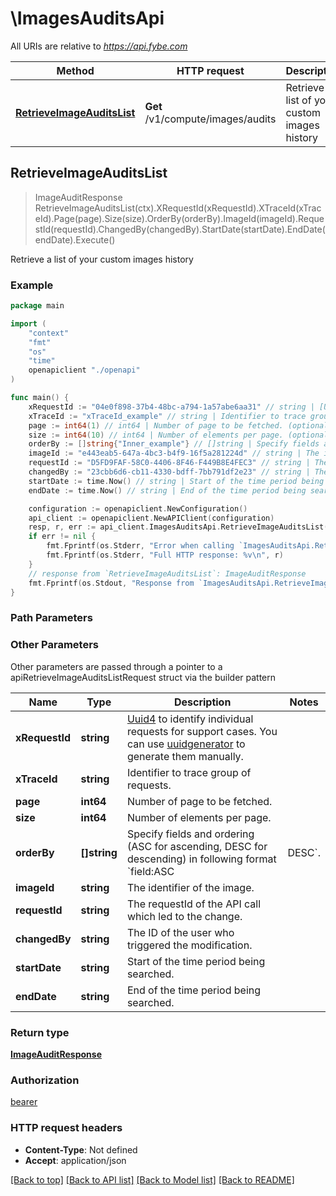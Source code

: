 # \ImagesAuditsApi

All URIs are relative to *https://api.fybe.com*

Method | HTTP request | Description
------------- | ------------- | -------------
[**RetrieveImageAuditsList**](ImagesAuditsApi.md#RetrieveImageAuditsList) | **Get** /v1/compute/images/audits | Retrieve a list of your custom images history



## RetrieveImageAuditsList

> ImageAuditResponse RetrieveImageAuditsList(ctx).XRequestId(xRequestId).XTraceId(xTraceId).Page(page).Size(size).OrderBy(orderBy).ImageId(imageId).RequestId(requestId).ChangedBy(changedBy).StartDate(startDate).EndDate(endDate).Execute()

Retrieve a list of your custom images history



### Example

```go
package main

import (
    "context"
    "fmt"
    "os"
    "time"
    openapiclient "./openapi"
)

func main() {
    xRequestId := "04e0f898-37b4-48bc-a794-1a57abe6aa31" // string | [Uuid4](https://en.wikipedia.org/wiki/Universally_unique_identifier#Version_4_(random)) to identify individual requests for support cases. You can use [uuidgenerator](https://www.uuidgenerator.net/version4) to generate them manually.
    xTraceId := "xTraceId_example" // string | Identifier to trace group of requests. (optional)
    page := int64(1) // int64 | Number of page to be fetched. (optional)
    size := int64(10) // int64 | Number of elements per page. (optional)
    orderBy := []string{"Inner_example"} // []string | Specify fields and ordering (ASC for ascending, DESC for descending) in following format `field:ASC|DESC`. (optional)
    imageId := "e443eab5-647a-4bc3-b4f9-16f5a281224d" // string | The identifier of the image. (optional)
    requestId := "D5FD9FAF-58C0-4406-8F46-F449B8E4FEC3" // string | The requestId of the API call which led to the change. (optional)
    changedBy := "23cbb6d6-cb11-4330-bdff-7bb791df2e23" // string | The ID of the user who triggered the modification. (optional)
    startDate := time.Now() // string | Start of the time period being searched. (optional)
    endDate := time.Now() // string | End of the time period being searched. (optional)

    configuration := openapiclient.NewConfiguration()
    api_client := openapiclient.NewAPIClient(configuration)
    resp, r, err := api_client.ImagesAuditsApi.RetrieveImageAuditsList(context.Background()).XRequestId(xRequestId).XTraceId(xTraceId).Page(page).Size(size).OrderBy(orderBy).ImageId(imageId).RequestId(requestId).ChangedBy(changedBy).StartDate(startDate).EndDate(endDate).Execute()
    if err != nil {
        fmt.Fprintf(os.Stderr, "Error when calling `ImagesAuditsApi.RetrieveImageAuditsList``: %v\n", err)
        fmt.Fprintf(os.Stderr, "Full HTTP response: %v\n", r)
    }
    // response from `RetrieveImageAuditsList`: ImageAuditResponse
    fmt.Fprintf(os.Stdout, "Response from `ImagesAuditsApi.RetrieveImageAuditsList`: %v\n", resp)
}
```

### Path Parameters



### Other Parameters

Other parameters are passed through a pointer to a apiRetrieveImageAuditsListRequest struct via the builder pattern


Name | Type | Description  | Notes
------------- | ------------- | ------------- | -------------
 **xRequestId** | **string** | [Uuid4](https://en.wikipedia.org/wiki/Universally_unique_identifier#Version_4_(random)) to identify individual requests for support cases. You can use [uuidgenerator](https://www.uuidgenerator.net/version4) to generate them manually. | 
 **xTraceId** | **string** | Identifier to trace group of requests. | 
 **page** | **int64** | Number of page to be fetched. | 
 **size** | **int64** | Number of elements per page. | 
 **orderBy** | **[]string** | Specify fields and ordering (ASC for ascending, DESC for descending) in following format &#x60;field:ASC|DESC&#x60;. | 
 **imageId** | **string** | The identifier of the image. | 
 **requestId** | **string** | The requestId of the API call which led to the change. | 
 **changedBy** | **string** | The ID of the user who triggered the modification. | 
 **startDate** | **string** | Start of the time period being searched. | 
 **endDate** | **string** | End of the time period being searched. | 

### Return type

[**ImageAuditResponse**](ImageAuditResponse.md)

### Authorization

[bearer](../README.md#bearer)

### HTTP request headers

- **Content-Type**: Not defined
- **Accept**: application/json

[[Back to top]](#) [[Back to API list]](../README.md#documentation-for-api-endpoints)
[[Back to Model list]](../README.md#documentation-for-models)
[[Back to README]](../README.md)

